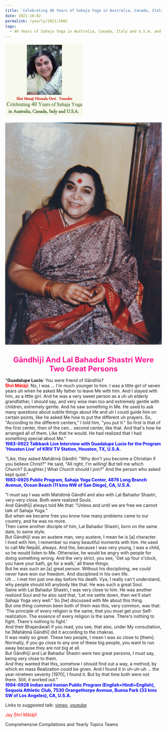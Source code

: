 ```yaml
---
title: 'Celebrating 40 Years of Sahaja Yoga in Australia, Canada, Italy and U.S.A. and its Culture, Post 38 on the Jayantis of Mahātmā Gāndhī and Prime Minister Lal Bahadur Shastri'
date: 2021-10-02
permalink: /yearly/2021/1002
tags:
  - 40 Years of Sahaja Yoga in Australia, Canada, Italy and U.S.A. and its Culture
---
```


<div style="text-align: left"><img src="/images/Celebrating40YearsSahajaYoga.png" width="250" /></div><br>

<div style="text-align: center"><img src="/images/image775(Balwant_Kumbhojkar_Collection).png" /></div>

<br>
<p style="color:DeepPink; text-align:center">
<font size="+2"><b>Gāndhījī And Lal Bahadur Shastri Were Two Great Persons</b><br></font>
</p>

<p>
"<b>Guadalupe Lucio</b>: You were friend of Gāndhīs?<br>
<font color="red"><b>Śhrī Mātājī</b></font>: No, I was ... I'm much younger to him. I was a little girl of seven years uh when he asked My father to leave Me with him. And I stayed with him, as a little girl. And he was a very sweet person as a uh uh elderly grandfather, I should say, and very wise man too and extremely gentle with children, extremely gentle. And he saw something in Me. He used to ask many questions about subtle things about life and uh I could guide him on certain points, like he asked Me how to put the different uh prayers. So, "According to the different centers," I told him, "you put it." So first is that of the first center, then of the cen... second center, like that. And that's how he arranged all of them. Like that he would. He had realized that I had something special about Me."<br>
<font color="blue"><b>1983-0922 Talkback Live Interview with Guadalupe Lucio for the Program 'Houston Live' of KRIV TV Station, Houston, TX, U.S.A.</b></font><br>
</p>

<p>
"Like, they asked Mahātmā Gāndhī: "Why don't you become a Christian if you believe Christ?" He said, "All right, I'm willing! But tell me which Church? [Laughter.] What Church should I join?" And the person who asked kept quiet."<br>
<font color="blue"><b>1983-0925 Public Program, Sahaja Yoga Center, 4876 Long Branch Avenue, Ocean Beach (11 kms NW of San Diego), CA, U.S.A.</b></font><br>
</p>

<p>
"I must say I was with Mahātmā Gāndhī and also with Lal Bahadur Shastri, very-very close. Both were realized Souls.<br>
And Gāndhījī always told Me that: "Unless and until we are free we cannot talk of Sahaja Yoga."<br>
But when we became free you know how many problems came to our country, and he was no more.<br>
Then came another disciple of him, Lal Bahadur Shastri, born on the same date, to same style.<br>
But Gāndhījī was an austere man, very austere, I mean he is [a] character.<br>
I lived with him, I remember so many beautiful moments with him. He used to call Me Nepālī, always. And the, because I was very young, I was a child, so he would listen to Me. Otherwise, he would be angry with people for doing something wrong. And the very strict, you see, 'Get up four o'clock, you have your bath, go for a walk,' all these things.<br>
But he was such an [a] great person. Without his disciplining, we could never have won our freedom. And disciplined in his own life.<br>
Uh ... I met him just one day before his death. Vya, I really can't understand, why people should kill anybody like that. He was such a great Soul.<br>
Same with Lal Bahadur Shastri, I was very close to him. He was another realized Soul and he also said that, 'Let me settle down, then we'll start Sahaja Yoga very well." So [he] discussed with Me about this thing.<br>
But one thing common been both of them was this, very common, was that: 'The principle of every religion is the same, that you must get your Self-realization. The essence of every religion is the same. There's nothing to fight. There's nothing to fight.'<br>
And their Bhajanāwalī if you read, you see, that also, under My consultation, he [Mahātmā Gāndhī] did it according to the chakras.<br>
It was really so great. These two people, I mean I was so close to [them].<br>
Normally, if you go close to any one of these big people, you want to run away because they are not big at all.<br>
But Gāndhījī and Lal Bahadur Shastri were two great persons, I must say, being very close to them.<br>
And they wanted that this, somehow I should find out a way, a method, by which en mass Realization could be given. And I found it in uh-uh-uh ... the year nineteen seventy [1970], I found it. But by that time both were not there. Still, it worked out."<br>
<font color="blue"><b>1994-0928 Indian and Iranian Public Program (English+Hindi+English), Sequoia Athletic Club, 7530 Orangethorpe Avenue, Buena Park (33 kms SW of Los Angeles), CA, U.S.A.</b></font><br>
</p> 

Links to suggested talk: <a href="https://vimeo.com/127919318"> vimeo</a>, <a href="https://www.youtube.com/watch?v=ZJKjRLKzrd0"> youtube</a><br>

<p style="color:red;">Jay Śhrī Mātājī!<br></p>

Comprehensive Compilations and Yearly Topics Teams

